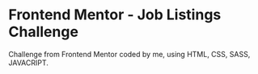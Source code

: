 # Frontend Mentor - Job Listings Challenge

Challenge from Frontend Mentor coded by me, using HTML, CSS, SASS, JAVACRIPT.

